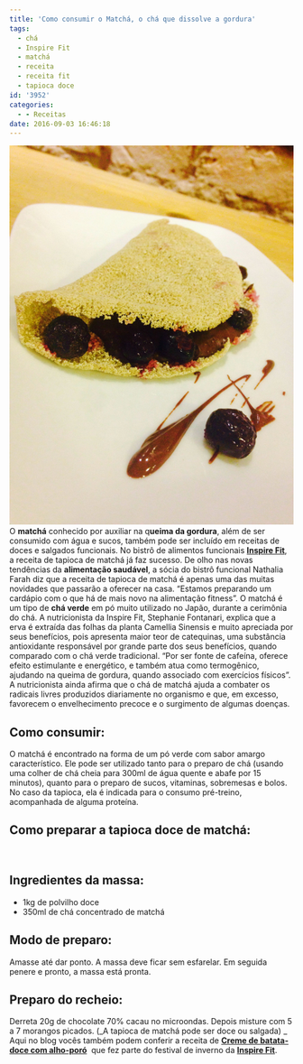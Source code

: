 ```yaml
---
title: 'Como consumir o Matchá, o chá que dissolve a gordura'
tags:
  - chá
  - Inspire Fit
  - matchá
  - receita
  - receita fit
  - tapioca doce
id: '3952'
categories:
  - - Receitas
date: 2016-09-03 16:46:18
---
```


![receita de tapioca fit](/images/2016/08/Tapioca-de-Matcha.jpg) O **matchá** conhecido por auxiliar na q**ueima da gordura**, além de ser consumido com água e sucos, também pode ser incluído em receitas de doces e salgados funcionais. No bistrô de alimentos funcionais [**Inspire Fit**](http://www.inspirefit.com.br/), a receita de tapioca de matchá já faz sucesso. De olho nas novas tendências da **alimentação saudável**, a sócia do bistrô funcional Nathalia Farah diz que a receita de tapioca de matchá é apenas uma das muitas novidades que passarão a oferecer na casa. “Estamos preparando um cardápio com o que há de mais novo na alimentação fitness”. O matchá é um tipo de **chá verde** em pó muito utilizado no Japão, durante a cerimônia do chá. A nutricionista da Inspire Fit, Stephanie Fontanari, explica que a erva é extraída das folhas da planta Camellia Sinensis e muito apreciada por seus benefícios, pois apresenta maior teor de catequinas, uma substância antioxidante responsável por grande parte dos seus benefícios, quando comparado com o chá verde tradicional. “Por ser fonte de cafeína, oferece efeito estimulante e energético, e também atua como termogênico, ajudando na queima de gordura, quando associado com exercícios físicos”. A nutricionista ainda afirma que o chá de matchá ajuda a combater os radicais livres produzidos diariamente no organismo e que, em excesso, favorecem o envelhecimento precoce e o surgimento de algumas doenças.

## Como consumir:

O matchá é encontrado na forma de um pó verde com sabor amargo característico. Ele pode ser utilizado tanto para o preparo de chá (usando uma colher de chá cheia para 300ml de água quente e abafe por 15 minutos), quanto para o preparo de sucos, vitaminas, sobremesas e bolos. No caso da tapioca, ela é indicada para o consumo pré-treino, acompanhada de alguma proteína.

## Como preparar a tapioca doce de matchá:

 

## Ingredientes da massa:

*   1kg de polvilho doce
*   350ml de chá concentrado de matchá

## Modo de preparo:

Amasse até dar ponto. A massa deve ficar sem esfarelar. Em seguida penere e pronto, a massa está pronta.

## Preparo do recheio:

Derreta 20g de chocolate 70% cacau no microondas. Depois misture com 5 a 7 morangos picados. (_A tapioca de matchá pode ser doce ou salgada) _ Aqui no blog vocês também podem conferir a receita de [**Creme de batata-doce com alho-poró**](http://natalia.blog.br/2016/07/29/caldo-fit-aprenda-como-preparar-um-creme-de-batata-doce-com-alho-poro/)  que fez parte do festival de inverno da [**Inspire Fit**](http://www.inspirefit.com.br/).
